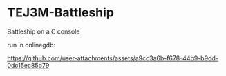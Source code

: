 # TEJ3M-Battleship

Battleship on a C console  

run in onlinegdb:

https://github.com/user-attachments/assets/a9cc3a6b-f678-44b9-b9dd-0dc15ec85b79

